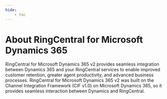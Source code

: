 ```yaml
---
hide:
    - toc
---
```


# About RingCentral for Microsoft Dynamics 365

RingCentral for Microsoft Dynamics 365 v2 provides seamless
integration between Dynamics 365 and your RingCentral services to
enable improved customer retention, greater agent productivity, and
advanced business processes.
RingCentral for Microsoft Dynamics 365 v2 was built on the Channel
Integration Framework (CIF v1.0) on Microsoft Dynamics 365, so it
provides seamless interaction between Dynamics and RingCentral.
